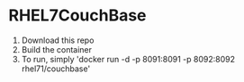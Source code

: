 # RHEL7CouchBase

1. Download this repo
2. Build the container
3. To run, simply 'docker run -d -p 8091:8091 -p 8092:8092 rhel71/couchbase'
